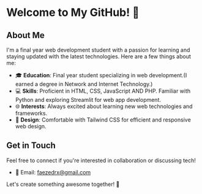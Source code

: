 
# Welcome to My GitHub! 👋

## About Me

I'm a final year web development student with a passion for learning and staying updated with the latest technologies. Here are a few things about me:

- 🎓 **Education**: Final year student specializing in web development.(I earned a degree in Network and Internet Technology.)
- 💻 **Skills**: Proficient in HTML, CSS, JavaScript AND PHP. Familiar with Python and exploring Streamlit for web app development.
- 🌐 **Interests**: Always excited about learning new web technologies and frameworks.
- 🎨 **Design**: Comfortable with Tailwind CSS for efficient and responsive web design.


## Get in Touch

Feel free to connect if you're interested in collaboration or discussing tech!

- 📧 Email: faezedrx@gmail.com

Let's create something awesome together! 🚀
